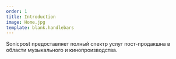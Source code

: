 ```yaml
---
order: 1
title: Introduction
image: Home.jpg
template: blank.handlebars
---
```


Sonicpost предоставляет полный спектр услуг пост-продакшна в области музыкального и кинопроизводства.
